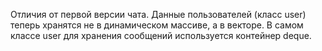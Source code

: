 Отличия от первой версии чата.
Данные пользователей (класс user) теперь хранятся не в динамическом массиве, а в векторе. В самом классе user для хранения сообщений используется контейнер deque.
